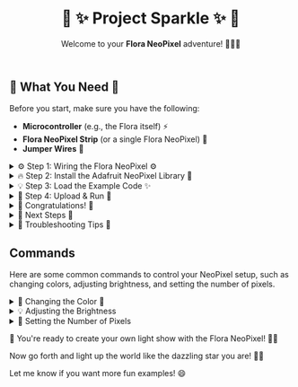 <html lang="en">
<head>
  <meta charset="UTF-8">
  <meta name="viewport" content="width=device-width, initial-scale=1.0">
  <title>✨ Project Sparkle ✨</title>
  <link href="assets/css/styles.css" rel="stylesheet">
  <script src="assets/js/confetti.js"></script>
  <script src="assets/js/heartCursor.js"></script>
  <script src="assets/js/expandEffect.js"></script>


</head>

<body>

<header>
  <h1>🌙 ✨ Project Sparkle ✨ 🌙</h1>
  <p>Welcome to your <strong>Flora NeoPixel</strong> adventure! 🌈✨🎉</p>
</header>

<h2>🌟 What You Need 🌟</h2>
<p>Before you start, make sure you have the following:</p>
<ul>
  <li><strong>Microcontroller</strong> (e.g., the Flora itself) ⚡</li>
  <li><strong>Flora NeoPixel Strip</strong> (or a single Flora NeoPixel) 🌈</li>
  <li><strong>Jumper Wires</strong> 🔌</li>
</ul>

<div class="step">
  <details>
    <summary>⚙️ Step 1: Wiring the Flora NeoPixel ⚙️</summary>
    <p>Here’s how to wire up your <strong>Flora NeoPixel</strong>:</p>
    <ol>
      <li><strong>Connect the Flora NeoPixel</strong> to your Arduino using jumper wires:
        <ul>
          <li><strong>Data Pin</strong>: Connect the data pin of the NeoPixel to <strong>Pin A1</strong> on your Flora.</li>
          <li><strong>Power (VCC)</strong>: Connect to <strong>5V</strong> on the Arduino.</li>
          <li><strong>Ground (GND)</strong>: Connect to <strong>GND</strong> on the Arduino.</li>
        </ul>
      </li>
      <li>Your setup should look something like this:</li>
      <img src="https://cdn-learn.adafruit.com/assets/assets/000/069/730/large1024/led_pixels_cpx_alligatorclips.jpg?1548106119" alt="Flora NeoPixel Wiring Diagram" style="max-width: 100%; height: auto;">
    </ol>
  </details>
</div>

<div class="step">
  <details>
    <summary>🔥 Step 2: Install the Adafruit NeoPixel Library 🌈</summary>
    <p>1. Open the <strong>Arduino IDE</strong> (make sure it’s updated).</p>
    <p>2. Go to <strong>Sketch > Include Library > Manage Libraries</strong>.</p>
    <p>3. In the <strong>Library Manager</strong>, search for "<strong>Adafruit NeoPixel</strong>" and click <strong>Install</strong>.</p>
    <p>This library lets us easily control the LEDs! ✨</p>
    <p><a href="https://www.arduino.cc/en/software/" class="button">Get the IDE HERE</a></p>
  </details>
</div>

<div class="step">
  <details>
    <summary>💡 Step 3: Load the Example Code ✨</summary>
    <p>To quickly start lighting up your NeoPixel, we’ll use the <strong>example code</strong> from the Adafruit NeoPixel library:</p>
    <ol>
      <li>Open your <strong>Arduino IDE</strong>.</li>
      <li>Go to <strong>File > Examples > Adafruit NeoPixel > strandtest</strong>.</li>
      <p>This will load the example code that can light up all your NeoPixel LEDs with a rainbow pattern! 🌈✨</p>
    </ol>
    <pre><code>
#include &lt;Adafruit_NeoPixel.h&gt;

#define PIN            6        // Pin where NeoPixel is connected
#define NUMPIXELS      16       // Number of NeoPixels you have

Adafruit_NeoPixel strip(NUMPIXELS, PIN, NEO_GRB + NEO_KHZ800);

void setup() {
  strip.begin();               // Initialize the strip
  strip.show();                // Initialize all pixels to 'off'
}

void loop() {
  // Light up each pixel to red
  for(int i=0; i&lt;strip.numPixels(); i++) {
    strip.setPixelColor(i, strip.Color(255,0,0)); // Red color
    strip.show();  // Update the strip
    delay(50);     // Delay between updates
  }
}
    </code></pre>
  </details>
</div>

<div class="step">
  <details>
    <summary>🚀 Step 4: Upload & Run 🚀</summary>
    <p>1. <strong>Connect</strong> your Arduino to your computer via USB.</p>
    <p>2. <strong>Select your board</strong> and <strong>port</strong> under <strong>Tools > Board</strong> and <strong>Tools > Port</strong>.</p>
    <p>3. Hit the <strong>Upload</strong> button (the arrow icon) and watch your NeoPixels light up! 🎇</p>
  </details>
</div>

<div class="step">
  <details>
    <summary>🎉 Congratulations! 🎉</summary>
    <p>You’ve successfully lit up your <strong>Flora NeoPixel</strong> strip! 🌈✨</p>
  </details>
</div>

<div class="step">
  <details>
    <summary>🌈 Next Steps 🌙</summary>
    <ul>
      <li>Try changing the <strong>color</strong> to <strong>green</strong> (<code>strip.Color(0, 255, 0)</code>) or <strong>blue</strong> (<code>strip.Color(0, 0, 255)</code>).</li>
      <li>Experiment with different <strong>animations</strong> to make your lights dance! 💃</li>
    </ul>
  </details>
</div>

<div class="step">
  <details>
    <summary>🌟 Troubleshooting Tips 🌟</summary>
    <ul>
      <li><strong>No lights?</strong> Double-check your wiring! Make sure the NeoPixel strip is connected properly to power (VCC), ground (GND), and the data pin.</li>
      <li><strong>Blurry color?</strong> Ensure you're using a <strong>5V power source</strong> for your NeoPixels.</li>
    </ul>
  </details>
</div>

<h2>Commands</h2>
<p>Here are some common commands to control your NeoPixel setup, such as changing colors, adjusting brightness, and setting the number of pixels.</p>

<div class="step">
  <details>
    <summary>🔧 Changing the Color 🎨</summary>
    <p>To change the color of the LEDs, you can adjust the <strong>RGB</strong> values in the <code>strip.setPixelColor()</code> function:</p>
    <pre><code>
strip.setPixelColor(pixel, strip.Color(red, green, blue));
    </code></pre>
    <p>For example, to make the NeoPixels glow <strong>green</strong>, change the line:</p>
    <pre><code>
strip.setPixelColor(i, strip.Color(255,0,0)); // Red color
    </code></pre>
    <p>to:</p>
    <pre><code>
strip.setPixelColor(i, strip.Color(0,255,0)); // Green color
    </code></pre>
  </details>
</div>

<div class="step">
  <details>
    <summary>💡 Adjusting the Brightness</summary>
    <p>You can control the brightness of the NeoPixels using <code>strip.setBrightness()</code>. This function takes a value from <strong>0</strong> (off) to <strong>255</strong> (full brightness).</p>
    <p>For example, to set the brightness to <strong>50%</strong>:</p>
    <pre><code>
strip.setBrightness(128);  // Set brightness to 50%
    </code></pre>
  </details>
</div>

<div class="step">
  <details>
    <summary>📏 Setting the Number of Pixels</summary>
    <p>You can easily change the number of NeoPixels you’re using by modifying the <strong>NUMPIXELS</strong> variable:</p>
    <pre><code>
#define NUMPIXELS      10  // Number of NeoPixels you have
    </code></pre>
  </details>
</div>

<div class="footer">
  <p>🎉 You're ready to create your own light show with the Flora NeoPixel! 🌟💫</p>
  <p>Now go forth and light up the world like the dazzling star you are! 🌟✨</p>
  <p>Let me know if you want more fun examples! 😄</p>
</div>

</body>
</html>
